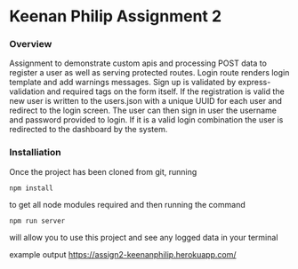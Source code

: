 # Keenan Philip Assignment 2

### Overview
Assignment to demonstrate custom apis and processing POST data to register a user as well as serving protected routes. Login route renders login template and add warnings messages. Sign up is validated by express-validation and required tags on the form itself. If the registration is valid the new user is written to the users.json with a unique UUID for each user and redirect to the login screen. The user can then sign in user the username and password provided to login. If it is a valid login combination the user is redirected to the dashboard by the system.

### Installiation
Once the project has been cloned from git, running 
```
npm install 
```
to get all node modules required and then running the command
```
npm run server
```
will allow you to use this project and see any logged data in your terminal

example output
https://assign2-keenanphilip.herokuapp.com/



 


 
  